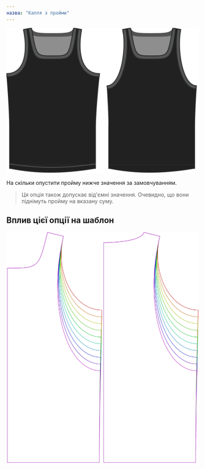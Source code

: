 ```yaml
---
назва: "Капля з пройми"
---
```


![Опція опускання пройми на Аароні](./armholedrop.svg)

На скільки опустити пройму нижче значення за замовчуванням.

> Ця опція також допускає від'ємні значення. Очевидно, що вони піднімуть пройму на вказану суму.

## Вплив цієї опції на шаблон

![На цьому зображенні показано вплив цієї опції шляхом накладання декількох варіантів, які мають різне значення для цієї опції](aaron_armholedrop_sample.svg "Вплив цієї опції на шаблон")
